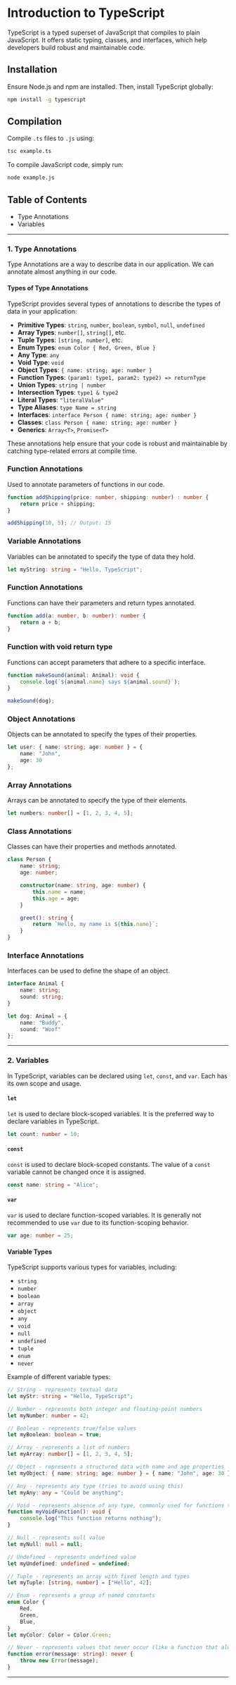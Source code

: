 # Introduction to TypeScript

TypeScript is a typed superset of JavaScript that compiles to plain JavaScript. It offers static typing, classes, and interfaces, which help developers build robust and maintainable code.

## Installation

Ensure Node.js and npm are installed. Then, install TypeScript globally:

```bash
npm install -g typescript
```

## Compilation

Compile `.ts` files to `.js` using:

```bash
tsc example.ts
```

To compile JavaScript code, simply run:

```bash
node example.js
```


## Table of Contents
- Type Annotations
- Variables

---

### 1. Type Annotations
Type Annotations are a way to describe data in our application. We can annotate almost anything in our code.

#### Types of Type Annotations

TypeScript provides several types of annotations to describe the types of data in your application:

- **Primitive Types**: `string`, `number`, `boolean`, `symbol`, `null`, `undefined`
- **Array Types**: `number[]`, `string[]`, etc.
- **Tuple Types**: `[string, number]`, etc.
- **Enum Types**: `enum Color { Red, Green, Blue }`
- **Any Type**: `any`
- **Void Type**: `void`
- **Object Types**: `{ name: string; age: number }`
- **Function Types**: `(param1: type1, param2: type2) => returnType`
- **Union Types**: `string | number`
- **Intersection Types**: `type1 & type2`
- **Literal Types**: `"literalValue"`
- **Type Aliases**: `type Name = string`
- **Interfaces**: `interface Person { name: string; age: number }`
- **Classes**: `class Person { name: string; age: number }`
- **Generics**: `Array<T>`, `Promise<T>`

These annotations help ensure that your code is robust and maintainable by catching type-related errors at compile time.

### Function Annotations
Used to annotate parameters of functions in our code.

```ts
function addShipping(price: number, shipping: number) : number {
	return price + shipping;
}

addShipping(10, 5); // Output: 15
```

### Variable Annotations
Variables can be annotated to specify the type of data they hold.

```ts
let myString: string = "Hello, TypeScript";
```

### Function Annotations
Functions can have their parameters and return types annotated.

```ts
function add(a: number, b: number): number {
	return a + b;
}
```

### Function with void return type
Functions can accept parameters that adhere to a specific interface.

```ts
function makeSound(animal: Animal): void {
	console.log(`${animal.name} says ${animal.sound}`);
}

makeSound(dog);
```

### Object Annotations
Objects can be annotated to specify the types of their properties.

```ts
let user: { name: string; age: number } = {
	name: "John",
	age: 30
};
```

### Array Annotations
Arrays can be annotated to specify the type of their elements.

```ts
let numbers: number[] = [1, 2, 3, 4, 5];
```

### Class Annotations
Classes can have their properties and methods annotated.

```ts
class Person {
	name: string;
	age: number;

	constructor(name: string, age: number) {
		this.name = name;
		this.age = age;
	}

	greet(): string {
		return `Hello, my name is ${this.name}`;
	}
}
```

### Interface Annotations
Interfaces can be used to define the shape of an object.

```ts
interface Animal {
	name: string;
	sound: string;
}

let dog: Animal = {
	name: "Buddy",
	sound: "Woof"
};
```


---

### 2. Variables

In TypeScript, variables can be declared using `let`, `const`, and `var`. Each has its own scope and usage.

#### `let`
`let` is used to declare block-scoped variables. It is the preferred way to declare variables in TypeScript.

```ts
let count: number = 10;
```

#### `const`
`const` is used to declare block-scoped constants. The value of a `const` variable cannot be changed once it is assigned.

```ts
const name: string = "Alice";
```

#### `var`
`var` is used to declare function-scoped variables. It is generally not recommended to use `var` due to its function-scoping behavior.

```ts
var age: number = 25;
```

#### Variable Types
TypeScript supports various types for variables, including:

- `string`
- `number`
- `boolean`
- `array`
- `object`
- `any`
- `void`
- `null`
- `undefined`
- `tuple`
- `enum`
- `never`

Example of different variable types:

```ts
// String - represents textual data
let myStr: string = "Hello, TypeScript";

// Number - represents both integer and floating-point numbers
let myNumber: number = 42;

// Boolean - represents true/false values
let myBoolean: boolean = true;

// Array - represents a list of numbers
let myArray: number[] = [1, 2, 3, 4, 5];

// Object - represents a structured data with name and age properties
let myObject: { name: string; age: number } = { name: "John", age: 30 };

// Any - represents any type (tries to avoid using this)
let myAny: any = "Could be anything";

// Void - represents absence of any type, commonly used for functions that don't return a value
function myVoidFunction(): void {
	console.log("This function returns nothing");
}

// Null - represents null value
let myNull: null = null;

// Undefined - represents undefined value
let myUndefined: undefined = undefined;

// Tuple - represents an array with fixed length and types
let myTuple: [string, number] = ["Hello", 42];

// Enum - represents a group of named constants
enum Color {
	Red,
	Green,
	Blue,
}
let myColor: Color = Color.Green;

// Never - represents values that never occur (like a function that always throws an error)
function error(message: string): never {
	throw new Error(message);
}
```
---
